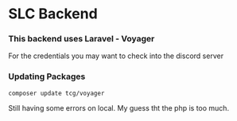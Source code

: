 # SLC Backend

### This backend uses Laravel - Voyager


For the credentials you may want to check into the discord server

### Updating Packages

```
composer update tcg/voyager
```


Still having some errors on local. My guess tht the php is too much.



